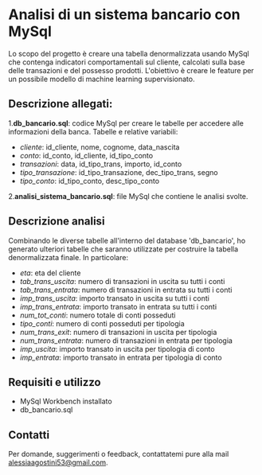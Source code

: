 # Analisi di un sistema bancario con MySql

Lo scopo del progetto è creare una tabella denormalizzata usando MySql che contenga indicatori comportamentali sul cliente, calcolati sulla base delle transazioni e del possesso prodotti. L'obiettivo è creare le feature per un possibile modello di machine learning supervisionato.

## Descrizione allegati:

1.**db_bancario.sql**: codice MySql per creare le tabelle per accedere alle informazioni della banca. Tabelle e relative variabili:
- *cliente*: id_cliente, nome, cognome, data_nascita
- *conto*: id_conto, id_cliente, id_tipo_conto
- *transazioni*: data, id_tipo_trans, importo, id_conto
- *tipo_transazione*: id_tipo_transazione, dec_tipo_trans, segno
- *tipo_conto*: id_tipo_conto, desc_tipo_conto

2.**analisi_sistema_bancario.sql**: file MySql che contiene le analisi svolte.

## Descrizione analisi

Combinando le diverse tabelle all'interno del database 'db_bancario', ho generato ulteriori tabelle che saranno utilizzate per costruire la tabella denormalizzata finale. In particolare:

- *eta*: eta del cliente
- *tab_trans_uscita*: numero di transazioni in uscita su tutti i conti
- *tab_trans_entrata*: numero di transazioni in entrata su tutti i conti
- *imp_trans_uscita*: importo transato in uscita su tutti i conti
- *imp_trans_entrata*: importo transato in entrata su tutti i conti
- *num_tot_conti*: numero totale di conti posseduti
- *tipo_conti*: numero di conti posseduti per tipologia
- *num_trans_exit*: numero di transazioni in uscita per tipologia
- *num_trans_entrata*: numero di transazioni in entrata per tipologia
- *imp_uscita*: importo transato in uscita per tipologia di conto
- *imp_entrata*: importo transato in  entrata per tipologia di conto

## Requisiti e utilizzo
- MySql Workbench installato
- db_bancario.sql

## Contatti 
Per domande, suggerimenti o feedback, contattatemi pure alla mail alessiaagostini53@gmail.com.
